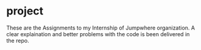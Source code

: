 # project

These are the Assignments to my Internship of Jumpwhere organization.
A clear explaination and better problems with the code is been delivered in the repo.
